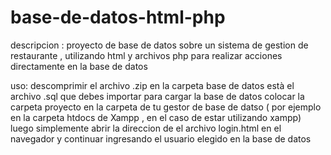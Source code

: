 # base-de-datos-html-php

descripcion : proyecto de base de datos sobre un sistema de gestion de restaurante , utilizando html y archivos php para realizar acciones directamente en la base de datos

uso: descomprimir el archivo .zip en la carpeta base de datos està el archivo .sql que debes importar para cargar la base de datos 
colocar la carpeta proyecto en la carpeta de tu gestor de base de datso ( por ejemplo en la carpeta htdocs de Xampp , en el caso de estar utilizando xampp)
luego simplemente abrir la direccion de el archivo login.html en el navegador y continuar ingresando el usuario elegido en la base de datos
